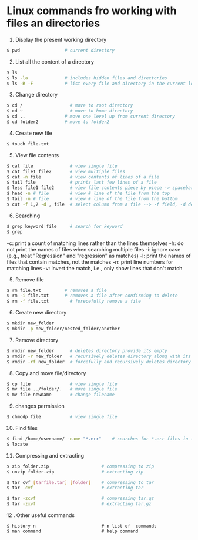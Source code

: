 # Linux commands fro working with files an directories

1. Display the present working directory
```bash
$ pwd                 # current directory
```

2. List all the content of a directory
```bash
$ ls 
$ ls -la              # includes hidden files and directories
$ ls -R -F            # list every file and directory in the current level, then everything in each sub-directory
```

3. Change directory 
```bash
$ cd /		            # move to root directory
$ cd ~		            # move to home directory
$ cd ..               # move one level up from current directory
$ cd folder2          # move to folder2
```

4. Create new file
```bash
$ touch file.txt
```

5. View file contents
```bash
$ cat file              # view single file
$ cat file1 file2       # view multiple files  
$ cat -n file           # view contents of lines of a file
$ tail file             # prints last few lines of a file
$ less file1 file2      # view file contents piece by piece -> spacebar to page down, :n to go to next file, :q to quit
$ head -n # file        # view # line of the file from the top
$ tail -n # file        # view # line of the file from the bottom
$ cut -f 1,7 -d , file  # select column from a file --> -f field, -d delimiter
```
6. Searching
```bash
$ grep keyword file     # search for keyword
$ grep
```
-c: print a count of matching lines rather than the lines themselves
-h: do not print the names of files when searching multiple files
-i: ignore case (e.g., treat "Regression" and "regression" as matches)
-l: print the names of files that contain matches, not the matches
-n: print line numbers for matching lines
-v: invert the match, i.e., only show lines that don't match


5. Remove file
```bash
$ rm file.txt         # removes a file
$ rm -i file.txt      # removes a file after confirming to delete
$ rm -f file.txt	    # forecefully remove a file
```

6. Create new directory
```bash
$ mkdir new_folder
$ mkdir -p new_folder/nested_folder/another
```

7. Remove directory
```bash
$ rmdir new_folder      # deletes directory provide its empty
$ rmdir -r new_folder 	# recursively deletes directory along with its content
$ rmdir -rf new_folder  # forcefully and recursively deletes directory along with its content
```

8. Copy and move file/directory
```bash
$ cp file               # view single file
$ mv file ../folder/.   # move single file
$ mv file newname       # change filename
```

9. changes permission
```bash
$ chmodp file           # view single file
```

10. Find files
```bash
$ find /home/username/ -name "*.err"    # searches for *.err files in the /home/username/ directory and all sub-directories
$ locate
```

11. Compressing and extracting 
```bash
$ zip folder.zip                    # compressing to zip 
$ unzip folder.zip                  # extracting zip

$ tar cvf [tarfile.tar] [folder]    # compressing to tar 
$ tar -cvf                          # extracting tar

$ tar -zcvf                         # compressing tar.gz 
$ tar -zxvf                         # extracting tar.gz
```

12 . Other useful commands
```
$ history n                         # n list of  commands
$ man command                       # help command
```

